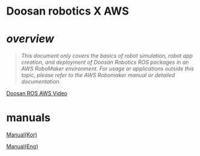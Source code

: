 # Doosan robotics X AWS

# *overview*

> _This document only covers the basics of robot simulation, robot app creation, and deployment of Doosan Robotics ROS packages in an AWS RoboMaker environment. For usage or applications outside this topic, please refer to the AWS Robomaker manual or detailed documentation._ 

[Doosan ROS AWS Video](https://youtu.be/c-i0hgDc52Q)

# manuals

[Manual(Kor)](http://wiki.ros.org/doosan-robotics?action=AttachFile&do=get&target=Doosan_Robotics_ROS_Manual_ver0.95_191106A%28Kor.%29.pdf)


[Manual(Eng)](http://wiki.ros.org/doosan-robotics?action=AttachFile&do=get&target=Doosan_Robotics_ROS_Manual_ver0.95_191106A%28EN.%29.pdf)

